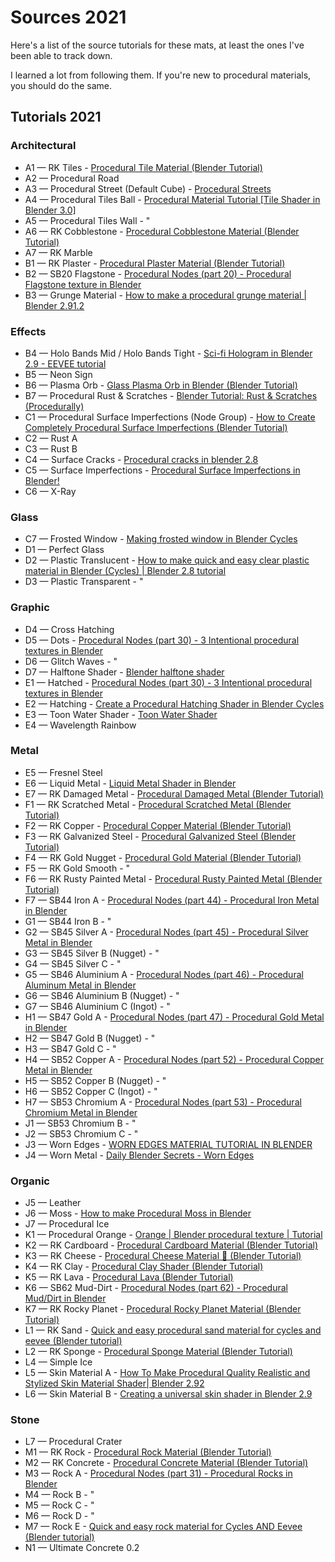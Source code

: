 # Sources 2021

Here's a list of the source tutorials for these mats, at least the ones I've been able to track down.

I learned a lot from following them. If you're new to procedural materials, you should do the same.

## Tutorials 2021

### Architectural

- A1 — RK Tiles - [Procedural Tile Material (Blender Tutorial)](https://www.youtube.com/watch?v=wccIBwnfhrM)
- A2 — Procedural Road
- A3 — Procedural Street (Default Cube) - [Procedural Streets](https://www.youtube.com/watch?v=-6GxKIReJ_0)
- A4 — Procedural Tiles Ball - [Procedural Material Tutorial [Tile Shader in Blender 3.0]](https://www.youtube.com/watch?v=Hl8nfblJNF80)
- A5 — Procedural Tiles Wall - "
- A6 — RK Cobblestone - [Procedural Cobblestone Material (Blender Tutorial)](https://www.youtube.com/watch?v=9Tq-6HReNEk)
- A7 — RK Marble
- B1 — RK Plaster - [Procedural Plaster Material (Blender Tutorial)](https://www.youtube.com/watch?v=EwB3HWcUdEk)
- B2 — SB20 Flagstone - [Procedural Nodes (part 20) - Procedural Flagstone texture in Blender](https://www.youtube.com/watch?v=JpJ3sEHfXJU)
- B3 — Grunge Material - [How to make a procedural grunge material | Blender 2.91.2](https://www.youtube.com/watch?v=Uf2BWRPwI8M)

### Effects

- B4 — Holo Bands Mid / Holo Bands Tight - [Sci-fi Hologram in Blender 2.9 - EEVEE tutorial](https://www.youtube.com/watch?v=WPmdjoIIAlc&feature=emb_title)
- B5 — Neon Sign
- B6 — Plasma Orb - [Glass Plasma Orb in Blender (Blender Tutorial)](https://www.youtube.com/watch?v=rtPzXrZ23k0)
- B7 — Procedural Rust & Scratches - [Blender Tutorial: Rust & Scratches (Procedurally)](https://www.youtube.com/watch?v=WxAuE6tmKmo)
- C1 — Procedural Surface Imperfections (Node Group) - [How to Create Completely Procedural Surface Imperfections (Blender Tutorial)](https://www.youtube.com/watch?v=YL1LjaPL9IM)
- C2 — Rust A
- C3 — Rust B
- C4 — Surface Cracks - [Procedural cracks in blender 2.8](https://www.youtube.com/watch?v=NgQXgXCR3TE)
- C5 — Surface Imperfections - [Procedural Surface Imperfections in Blender!](https://www.youtube.com/watch?v=tiuGJw8vyvU)
- C6 — X-Ray

### Glass

- C7 — Frosted Window - [Making frosted window in Blender Cycles](https://www.youtube.com/watch?v=-au3FknKUhs)
- D1 — Perfect Glass
- D2 — Plastic Translucent - [How to make quick and easy clear plastic material in Blender (Cycles) | Blender 2.8 tutorial](https://www.youtube.com/watch?v=JSyU8IlF2fE)
- D3 — Plastic Transparent - "

### Graphic

- D4 — Cross Hatching
- D5 — Dots - [Procedural Nodes (part 30) - 3 Intentional procedural textures in Blender](https://www.youtube.com/watch?v=p2kBslArMBg)
- D6 — Glitch Waves - "
- D7 — Halftone Shader - [Blender halftone shader](https://www.youtube.com/watch?v=nj4zkFPE1cA)
- E1 — Hatched - [Procedural Nodes (part 30) - 3 Intentional procedural textures in Blender](https://www.youtube.com/watch?v=p2kBslArMBg)
- E2 — Hatching - [Create a Procedural Hatching Shader in Blender Cycles](https://www.youtube.com/watch?v=KXD2eQe3F8Q)
- E3 — Toon Water Shader - [Toon Water Shader](https://www.youtube.com/watch?v=P99WGAZf20s&feature=emb_title)
- E4 — Wavelength Rainbow

### Metal

- E5 — Fresnel Steel
- E6 — Liquid Metal - [Liquid Metal Shader in Blender](https://www.youtube.com/watch?v=wVlWFHb2L1c)
- E7 — RK Damaged Metal - [Procedural Damaged Metal (Blender Tutorial)](https://www.youtube.com/watch?v=MieQfrfHrJY)
- F1 — RK Scratched Metal - [Procedural Scratched Metal (Blender Tutorial)](https://www.youtube.com/watch?v=qMCuDjXjsZ0)
- F2 — RK Copper - [Procedural Copper Material (Blender Tutorial)](https://www.youtube.com/watch?v=3k3Q4o0gh4Y)
- F3 — RK Galvanized Steel - [Procedural Galvanized Steel (Blender Tutorial)](https://www.youtube.com/watch?v=ECl2pQ1jQm8)
- F4 — RK Gold Nugget - [Procedural Gold Material (Blender Tutorial)](https://www.youtube.com/watch?v=XXZtuPVTU6o)
- F5 — RK Gold Smooth - "
- F6 — RK Rusty Painted Metal - [Procedural Rusty Painted Metal (Blender Tutorial)](https://www.youtube.com/watch?v=waCeHg7yHMw)
- F7 — SB44 Iron A - [Procedural Nodes (part 44) - Procedural Iron Metal in Blender](https://www.youtube.com/watch?v=Na8ioGOp7Cc)
- G1 — SB44 Iron B - "
- G2 — SB45 Silver A - [Procedural Nodes (part 45) - Procedural Silver Metal in Blender](https://www.youtube.com/watch?v=0yMlL7cs0Ug)
- G3 — SB45 Silver B (Nugget) - "
- G4 — SB45 Silver C - "
- G5 — SB46 Aluminium A - [Procedural Nodes (part 46) - Procedural Aluminum Metal in Blender](https://www.youtube.com/watch?v=FY0lR96Mwas)
- G6 — SB46 Aluminium B (Nugget) - "
- G7 — SB46 Aluminium C (Ingot) - "
- H1 — SB47 Gold A - [Procedural Nodes (part 47) - Procedural Gold Metal in Blender](https://www.youtube.com/watch?v=Bfq9n37oz2I)
- H2 — SB47 Gold B (Nugget) - "
- H3 — SB47 Gold C - "
- H4 — SB52 Copper A - [Procedural Nodes (part 52) - Procedural Copper Metal in Blender](https://www.youtube.com/watch?v=HQhwXG-AFig)
- H5 — SB52 Copper B (Nugget) - "
- H6 — SB52 Copper C (Ingot) - "
- H7 — SB53 Chromium A - [Procedural Nodes (part 53) - Procedural Chromium Metal in Blender](https://www.youtube.com/watch?v=bdQV_N13hkg)
- J1 — SB53 Chromium B - "
- J2 — SB53 Chromium C - "
- J3 — Worn Edges - [WORN EDGES MATERIAL TUTORIAL IN BLENDER](https://www.youtube.com/watch?v=dhuKAg3W19I)
- J4 — Worn Metal - [Daily Blender Secrets - Worn Edges](https://www.youtube.com/watch?v=R0vhlxhCUFw)

### Organic

- J5 — Leather
- J6 — Moss - [How to make Procedural Moss in Blender](https://www.youtube.com/watch?v=zs38-WOvdXM)
- J7 — Procedural Ice
- K1 — Procedural Orange - [Orange | Blender procedural texture | Tutorial](https://www.youtube.com/watch?v=R3Q5dvtzCGE)
- K2 — RK Cardboard - [Procedural Cardboard Material (Blender Tutorial)](https://www.youtube.com/watch?v=lHaFHPz46kM)
- K3 — RK Cheese - [Procedural Cheese Material 🧀 (Blender Tutorial)](https://www.youtube.com/watch?v=Tjlt3V7W08A)
- K4 — RK Clay - [Procedural Clay Shader (Blender Tutorial)](https://www.youtube.com/watch?v=q3J1Sz8y3zQ)
- K5 — RK Lava - [Procedural Lava (Blender Tutorial)](https://www.youtube.com/watch?v=iTY5ren8WTc)
- K6 — SB62 Mud-Dirt - [Procedural Nodes (part 62) - Procedural Mud/Dirt in Blender](https://www.youtube.com/watch?v=5YES67jrR5I)
- K7 — RK Rocky Planet - [Procedural Rocky Planet Material (Blender Tutorial)](https://www.youtube.com/watch?v=N7osHirLuMY)
- L1 — RK Sand - [Quick and easy procedural sand material for cycles and eevee (Blender tutorial)](https://www.youtube.com/watch?v=W3xp3jciQN8)
- L2 — RK Sponge - [Procedural Sponge Material (Blender Tutorial)](https://www.youtube.com/watch?v=VvD0ql9OvdE)
- L4 — Simple Ice
- L5 — Skin Material A - [How To Make Procedural Quality Realistic and Stylized Skin Material Shader| Blender 2.92](https://www.youtube.com/watch?v=ANJ8RFlp1B8)
- L6 — Skin Material B - [Creating a universal skin shader in Blender 2.9](https://www.youtube.com/watch?v=NfDItjSmJJA)

### Stone

- L7 — Procedural Crater
- M1 — RK Rock - [Procedural Rock Material (Blender Tutorial)](https://www.youtube.com/watch?v=aq25CWtsLBY)
- M2 — RK Concrete - [Procedural Concrete Material (Blender Tutorial)](https://www.youtube.com/watch?v=XDqRa0ExDqs)
- M3 — Rock A - [Procedural Nodes (part 31) - Procedural Rocks in Blender](https://www.youtube.com/watch?v=i4N9CrzoQHA)
- M4 — Rock B - "
- M5 — Rock C - "
- M6 — Rock D - "
- M7 — Rock E - [Quick and easy rock material for Cycles AND Eevee (Blender tutorial)](https://www.youtube.com/watch?v=YpktG9CcSKY&feature=youtu.be)
- N1 — Ultimate Concrete 0.2

<!-- - Noisy Voronoi Bump
- Procedural Asphalt - [Realistic Asphalt Material (Blender Tutorial)](https://www.youtube.com/watch?v=gnA9Ge9xI80)
- Procedural Bricks - [Learn to create Procedural Bricks in less than 3 minutes in Blender - Blender 2.9 Eevee](https://www.youtube.com/watch?v=pejoJfyROC0)
- Procedural Painted Wall - [The Easy Way To Make Beautiful Interiors In Blender](https://www.youtube.com/watch?v=PoSvCn1Jl6g)
- Procedural Scratches - [Procedural Scratches in Blender in Under 3 Minutes](https://www.youtube.com/watch?v=cnjtFfz5OLg)
- Water Puddles
- Wet Surface -->
